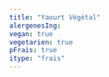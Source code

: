 ```yaml
---
title: "Yaourt Végétal"
alergenesIng:
vegan: true
vegetarien: true
pFrais: true
itype: "frais"
---
```

